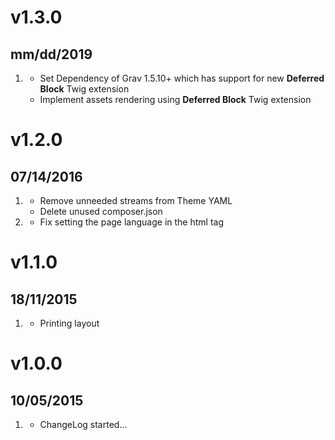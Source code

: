 # v1.3.0
## mm/dd/2019

1. [](#new)
    * Set Dependency of Grav 1.5.10+ which has support for new **Deferred Block** Twig extension
    * Implement assets rendering using **Deferred Block** Twig extension 

# v1.2.0
## 07/14/2016

1. [](#improved)
    * Remove unneeded streams from Theme YAML
    * Delete unused composer.json
1. [](#bugfix)
    * Fix setting the page language in the html tag
    
# v1.1.0
## 18/11/2015

1. [](#new)
    * Printing layout

# v1.0.0
## 10/05/2015

1. [](#new)
    * ChangeLog started...
